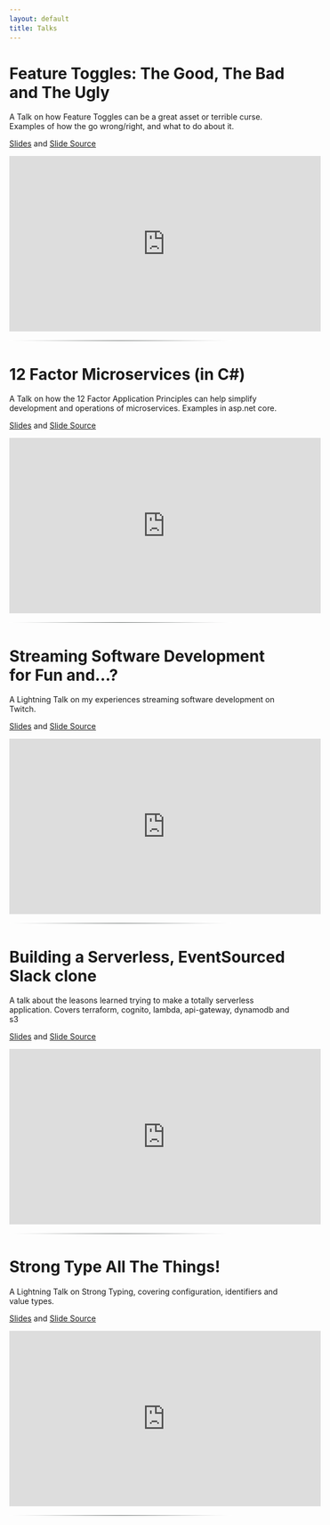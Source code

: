 ```yaml
---
layout: default
title: Talks
---
```


# Feature Toggles: The Good, The Bad and The Ugly
A Talk on how Feature Toggles can be a great asset or terrible curse. Examples of how the go wrong/right, and what to do about it.

[Slides](/presentations/feature-toggles) and [Slide Source](https://github.com/Pondidum/presentations/tree/master/feature-toggles/#/)

<iframe width="560" height="315" src="https://www.youtube.com/embed/r7VI5x2XKXw" frameborder="0" allowfullscreen></iframe>

<div class="divider"><img src="/images/divider.gif" width="400" height="1" alt="---" title="" /></div>

# 12 Factor Microservices (in C#)
A Talk on how the 12 Factor Application Principles can help simplify development and operations of microservices.  Examples in asp.net core.

[Slides](/presentations/twelve-factor) and [Slide Source](https://github.com/Pondidum/presentations/tree/master/twelve-factor/#/)

<iframe width="560" height="315" src="https://www.youtube.com/embed/KGIGFHVoZo0" frameborder="0" allowfullscreen></iframe>

<div class="divider"><img src="/images/divider.gif" width="400" height="1" alt="---" title="" /></div>

# Streaming Software Development for Fun and...?
A Lightning Talk on my experiences streaming software development on Twitch.

[Slides](/presentations/streaming) and [Slide Source](https://github.com/Pondidum/presentations/tree/master/streaming/#/)

<iframe width="560" height="315" src="https://www.youtube.com/embed/8tpab1xpBSs" frameborder="0" allowfullscreen></iframe>

<div class="divider"><img src="/images/divider.gif" width="400" height="1" alt="---" title="" /></div>

# Building a Serverless, EventSourced Slack clone
A talk about the leasons learned trying to make a totally serverless application. Covers terraform, cognito, lambda, api-gateway, dynamodb and s3

[Slides](/presentations/es-serverless-slack) and [Slide Source](https://github.com/Pondidum/presentations/tree/master/es-serverless-slack/#/)

<iframe width="560" height="315" src="https://www.youtube.com/embed/8dvzgCcvdGY" frameborder="0" allowfullscreen></iframe>

<div class="divider"><img src="/images/divider.gif" width="400" height="1" alt="---" title="" /></div>

# Strong Type All The Things!
A Lightning Talk on Strong Typing, covering configuration, identifiers and value types.

[Slides](/presentations/strong-type-all-the-things) and [Slide Source](https://github.com/Pondidum/presentations/tree/master/strong-type-all-the-things)

<iframe width="560" height="315" src="https://www.youtube.com/embed/gTTVirxhETc" frameborder="0" allowfullscreen></iframe>

<div class="divider"><img src="/images/divider.gif" width="400" height="1" alt="---" title="" /></div>
